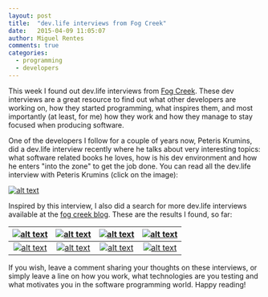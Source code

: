 ```yaml
---
layout: post
title:  "dev.life interviews from Fog Creek"
date:   2015-04-09 11:05:07
author: Miguel Rentes
comments: true
categories:
  - programming
  - developers
---
```


This week I found out dev.life interviews from [Fog Creek][fogcreek]. These dev
interviews are a great resource to find out what other developers are
working on, how they started programming, what inspires them, and most importantly (at least, for me) how they
work and how they manage to stay focused when producing software.

One of the developers I follow for a couple of years now, Peteris Krumins,
did a dev.life interview recently where he talks about very interesting topics:
what software related books he loves, how is his dev environment and
how he enters "into the zone" to get the job done. You can read all
the dev.life interview with Peteris Krumins (click on the image):

[![alt text](http://blog.fogcreek.com/wp-content/uploads/2015/04/peter.png "dev.life interview with Peteris Krumins")](http://blog.fogcreek.com/dev-life-interview-with-peteris-krumins/)


Inspired by this interview, I also did a search for more dev.life
interviews available at the [fog creek blog][fogcreek-blog]. These are the results I
found, so far:

|[![alt text](http://blog.fogcreek.com/wp-content/uploads/2015/02/jon_skeet1.png "dev.life interview with Jon Skeet")](http://blog.fogcreek.com/dev-life-interview-with-jon-skeet/)|[![alt text](http://blog.fogcreek.com/wp-content/uploads/2015/02/bob_nystrom1.png "dev.life interview with Robert Nystrom")](http://blog.fogcreek.com/dev-life-interview-with-robert-nystrom/)|[![alt text](http://blog.fogcreek.com/wp-content/uploads/2015/03/salvatore.png "dev.life interview with Salvatore Sanfilippo")](http://blog.fogcreek.com/dev-life-interview-with-salvatore-sanfilippo/)|[![alt text](http://blog.fogcreek.com/wp-content/uploads/2015/02/brian_bondy.png "dev.life interview with Brian Bondy")](http://blog.fogcreek.com/dev-life-interview-with-brian-bondy/)|
|:-------:|:-------:|:-------:|:-------:|
|[![alt text](http://blog.fogcreek.com/wp-content/uploads/2015/02/jared_parsons.png "dev.life interview with Jared Parsons")](http://blog.fogcreek.com/dev-life-interview-with-jared-parsons/)|[![alt text](http://blog.fogcreek.com/wp-content/uploads/2015/03/hakimHead.png "dev.life interview with Hakim El Hattab")](http://blog.fogcreek.com/dev-life-interview-with-hakim-el-hattab/)|[![alt text](http://blog.fogcreek.com/wp-content/uploads/2015/03/phil.png "dev.life interview with Phil Sturgeon")](http://blog.fogcreek.com/dev-life-interview-with-phil-sturgeon/)|[![alt text](http://blog.fogcreek.com/wp-content/uploads/2015/03/leah.png "dev.life interview with Leah Culver")](http://blog.fogcreek.com/dev-life-interview-with-leah-culver/)|


If you wish, leave a comment sharing your thoughts on these interviews, or simply leave a line on how you work, what technologies are you testing and what motivates you in the software programming world. Happy reading!

[fogcreek]:      http://www.fogcreek.com/
[fogcreek-blog]: http://blog.fogcreek.com/
